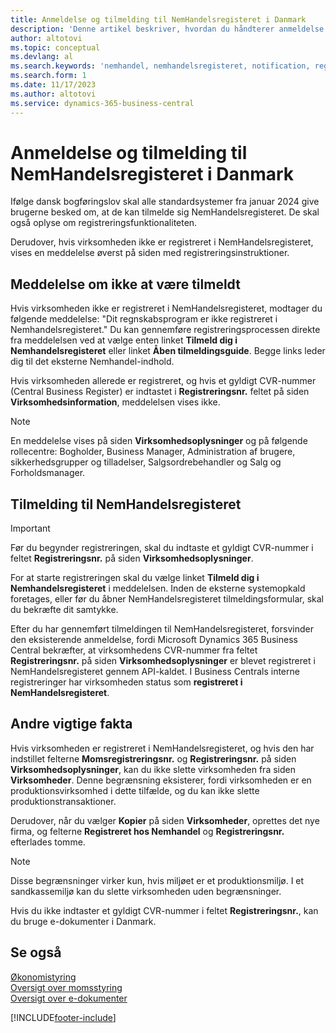 ```yaml
---
title: Anmeldelse og tilmelding til NemHandelsregisteret i Danmark
description: 'Denne artikel beskriver, hvordan du håndterer anmeldelse og tilmelding til NemHandelsregisteret i Danmark.'
author: altotovi
ms.topic: conceptual
ms.devlang: al
ms.search.keywords: 'nemhandel, nemhandelsregisteret, notification, registration, denmark'
ms.search.form: 1
ms.date: 11/17/2023
ms.author: altotovi
ms.service: dynamics-365-business-central
---
```


# Anmeldelse og tilmelding til NemHandelsregisteret i Danmark

Ifølge dansk bogføringslov skal alle standardsystemer fra januar 2024 give brugerne besked om, at de kan tilmelde sig NemHandelsregisteret. De skal også oplyse om registreringsfunktionaliteten.

Derudover, hvis virksomheden ikke er registreret i NemHandelsregisteret, vises en meddelelse øverst på siden med registreringsinstruktioner.

## Meddelelse om ikke at være tilmeldt

Hvis virksomheden ikke er registreret i NemHandelsregisteret, modtager du følgende meddelelse: "Dit regnskabsprogram er ikke registreret i Nemhandelsregisteret." Du kan gennemføre registreringsprocessen direkte fra meddelelsen ved at vælge enten linket **Tilmeld dig i Nemhandelsregisteret** eller linket **Åben tilmeldingsguide**. Begge links leder dig til det eksterne Nemhandel-indhold.

Hvis virksomheden allerede er registreret, og hvis et gyldigt CVR-nummer (Central Business Register) er indtastet i **Registreringsnr.** feltet på siden **Virksomhedsinformation**, meddelelsen vises ikke.

> [!NOTE]
> En meddelelse vises på siden **Virksomhedsoplysninger** og på følgende rollecentre: Bogholder, Business Manager, Administration af brugere, sikkerhedsgrupper og tilladelser, Salgsordrebehandler og Salg og Forholdsmanager.

## Tilmelding til NemHandelsregisteret 

> [!IMPORTANT]
> Før du begynder registreringen, skal du indtaste et gyldigt CVR-nummer i feltet **Registreringsnr.** på siden **Virksomhedsoplysninger**.

For at starte registreringen skal du vælge linket **Tilmeld dig i Nemhandelsregisteret** i meddelelsen. Inden de eksterne systemopkald foretages, eller før du åbner NemHandelsregisteret tilmeldingsformular, skal du bekræfte dit samtykke.

Efter du har gennemført tilmeldingen til NemHandelsregisteret, forsvinder den eksisterende anmeldelse, fordi Microsoft Dynamics 365 Business Central bekræfter, at virksomhedens CVR-nummer fra feltet **Registreringsnr.** på siden **Virksomhedsoplysninger** er blevet registreret i NemHandelsregisteret gennem API-kaldet. I Business Centrals interne registreringer har virksomheden status som **registreret i NemHandelsregisteret**.

## Andre vigtige fakta

Hvis virksomheden er registreret i NemHandelsregisteret, og hvis den har indstillet felterne **Momsregistreringsnr.** og **Registreringsnr.** på siden **Virksomhedsoplysninger**, kan du ikke slette virksomheden fra siden **Virksomheder**. Denne begrænsning eksisterer, fordi virksomheden er en produktionsvirksomhed i dette tilfælde, og du kan ikke slette produktionstransaktioner.

Derudover, når du vælger **Kopier** på siden **Virksomheder**, oprettes det nye firma, og felterne **Registreret hos Nemhandel** og **Registreringsnr.** efterlades tomme.

> [!NOTE]
> Disse begrænsninger virker kun, hvis miljøet er et produktionsmiljø. I et sandkassemiljø kan du slette virksomheden uden begrænsninger. 
>
> Hvis du ikke indtaster et gyldigt CVR-nummer i feltet **Registreringsnr.**, kan du bruge e-dokumenter i Danmark.

## Se også

[Økonomistyring](../../finance.md)  
[Oversigt over momsstyring](../../finance-manage-vat.md)  
[Oversigt over e-dokumenter](../../finance-edocuments-overview.md)

[!INCLUDE[footer-include](../../includes/footer-banner.md)]
